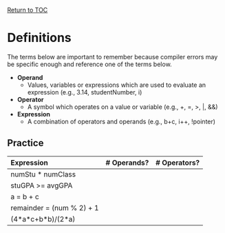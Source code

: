 <a href="https://github.com/CyberTrainingUSAF/05-C-Programming/blob/master/00-Table-of-Contents.md" rel="Return to TOC"> Return to TOC </a>

# Definitions

The terms below are important to remember because compiler errors may be specific enough and reference one of the terms below. 

* **Operand**
  * Values, variables or expressions which are used to evaluate an expression \(e.g., 3.14, studentNumber, i\)
* **Operator**
  * A symbol which operates on a value or variable \(e.g., +, =, &gt;, \|, &&\)
* **Expression**
  * A combination of operators and operands \(e.g., b+c, i++, !pointer\)

## Practice

| Expression | \# Operands? | \# Operators? |
| :--- | :--- | :--- |
| numStu \* numClass |  |  |
| stuGPA &gt;= avgGPA |  |  |
| a = b + c |  |  |
| remainder = \(num % 2\) + 1 |  |  |
| \(4\*a\*c+b\*b\)/\(2\*a\) |  |  |



